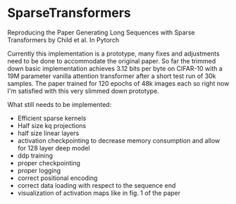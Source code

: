 # SparseTransformers
Reproducing the Paper Generating Long Sequences with Sparse Transformers by Child et al. In Pytorch

Currently this implementation is a prototype, many fixes and adjustments need to be done to accommodate the original paper. 
So far the trimmed down basic implementation achieves 3.12 bits per byte on CIFAR-10 with a 19M parameter vanilla attention transformer after a short test run of 30k samples. 
The paper trained for 120 epochs of 48k images each so right now I'm satisfied with this very slimmed down prototype. 

What still needs to be implemented: 
* Efficient sparse kernels
* Half size kq projections
* half size linear layers
* activation checkpointing to decrease memory consumption and allow for 128 layer deep model
* ddp training
* proper checkpointing
* proper logging
* correct positional encoding
* correct data loading with respect to the sequence end
* visualization of activation maps like in fig. 1 of the paper
